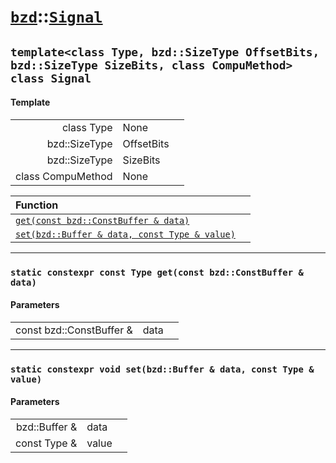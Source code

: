 # [`bzd`](../../index.md)::[`Signal`](../index.md)

## `template<class Type, bzd::SizeType OffsetBits, bzd::SizeType SizeBits, class CompuMethod> class Signal`

#### Template
||||
|---:|:---|:---|
|class Type|None||
|bzd::SizeType|OffsetBits||
|bzd::SizeType|SizeBits||
|class CompuMethod|None||

|Function||
|:---|:---|
|[`get(const bzd::ConstBuffer & data)`](./index.md)||
|[`set(bzd::Buffer & data, const Type & value)`](./index.md)||
------
### `static constexpr const Type get(const bzd::ConstBuffer & data)`

#### Parameters
||||
|---:|:---|:---|
|const bzd::ConstBuffer &|data||
------
### `static constexpr void set(bzd::Buffer & data, const Type & value)`

#### Parameters
||||
|---:|:---|:---|
|bzd::Buffer &|data||
|const Type &|value||
